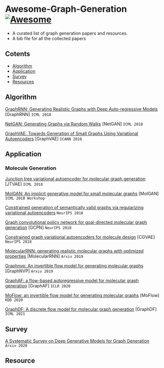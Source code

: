 # Awesome-Graph-Generation [![Awesome](https://cdn.rawgit.com/sindresorhus/awesome/d7305f38d29fed78fa85652e3a63e154dd8e8829/media/badge.svg)](https://github.com/sindresorhus/awesome)
 - A curated list of graph generation papers and resources.
 - A bib file for all the collected papers

## Cotents
- [Algorithm](#Algorithm)
- [Application](#Application)
- [Survey](#Survey)
- [Resources](#Resource)


## Algorithm
[GraphRNN: Generating Realistic Graphs with Deep Auto-regressive Models](http://proceedings.mlr.press/v80/you18a.html) [GraphRNN] ```ICML 2018```

[NetGAN: Generating Graphs via Random Walks](http://proceedings.mlr.press/v80/bojchevski18a.html) [NetGAN] ```ICML 2018```

[GraphVAE: Towards Generation of Small Graphs Using Variational Autoencoders](https://arxiv.org/abs/1802.03480) [GraphVAE] ```ICANN 2018```


## Application

### Molecule Generation

[Junction tree variational autoencoder for molecular graph generation](https://arxiv.org/abs/1802.04364) [JTVAE] ```ICML 2018```

[MolGAN: An implicit generative model for small molecular graphs](https://arxiv.org/abs/1805.11973) [MolGAN] ```ICML 2018 Workshop```

[Constrained generation of semantically valid graphs via regularizing variational autoencoders](https://papers.nips.cc/paper/2018/file/1458e7509aa5f47ecfb92536e7dd1dc7-Paper.pdf) ```NeurIPS 2018```

[Graph convolutional policy network for goal-directed molecular graph generation](https://arxiv.org/abs/1806.02473) [GCPN] ```NeurIPS 2018```

[Constrained graph variational autoencoders for molecule design](https://papers.nips.cc/paper/2018/file/b8a03c5c15fcfa8dae0b03351eb1742f-Paper.pdf) [CGVAE] ```NeurIPS 2018```

[MolecularRNN: generating realistic molecular graphs with optimized properties](https://arxiv.org/abs/1905.13372) [MolecularRNN] ```Arxiv 2019```

[Graphnvp: An invertible flow model for generating molecular graphs](https://arxiv.org/abs/1905.11600) [GraphNVP] ```Arxiv 2019```

[GraphAF: a flow-based autoregressive model for molecular graph generation](https://arxiv.org/abs/2001.09382) [GraphAF] ```ICLR 2020```

[MoFlow: an invertible flow model for generating molecular graphs](https://arxiv.org/abs/2006.10137) [MoFlow] ```KDD 2020```

[GraphDF: A discrete flow model for molecular graph generation](https://arxiv.org/abs/2102.01189) [GraphDF] ```ICML 2021```



## Survey
[A Systematic Survey on Deep Generative Models for Graph Generation](https://arxiv.org/abs/2007.06686) ```Arxiv 2020```

## Resource
